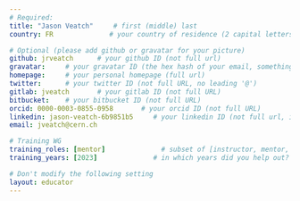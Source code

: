```yaml
---
# Required:
title: "Jason Veatch"     # first (middle) last
country: FR              # your country of residence (2 capital letters, e.g. US, GB, DE)

# Optional (please add github or gravatar for your picture)
github: jrveatch      # your github ID (not full url)
gravatar:     # your gravatar ID (the hex hash of your email, something like 123ef...123)
homepage:     # your personal homepage (full url)
twitter:      # your twitter ID (not full URL, no leading '@')
gitlab: jveatch       # your gitlab ID (not full URL)
bitbucket:    # your bitbucket ID (not full URL)
orcid: 0000-0003-0855-0958       # your orcid ID (not full URL)
linkedin: jason-veatch-6b9851b5     # your linkedin ID (not full url, i.e. the last bit of the url to your profile)
email: jveatch@cern.ch

# Training WG
training_roles: [mentor]              # subset of [instructor, mentor, facilitator, author], can stay empty ([])
training_years: [2023]              # in which years did you help out? (e.g. [2020, 2019])

# Don't modify the following setting
layout: educator
---
```


<!-- Optional: Write something about yourself below this comment. Markdown styling is supported. -->
